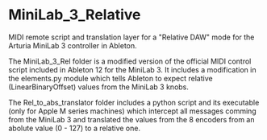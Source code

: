 # MiniLab_3_Relative
MIDI remote script and translation layer for a "Relative DAW" mode for the Arturia MiniLab 3 controller in Ableton.

The MiniLab_3_Rel folder is a modified version of the official MIDI control script included in Ableton 12 for the MiniLab 3. It includes a modification in the elements.py module which tells Ableton to expect relative (LinearBinaryOffset) values from the MiniLab 3 knobs.

The Rel_to_abs_translator folder includes a python script and its executable (only for Apple M series machines) which intercept all messages comming from the MiniLab 3 and translated the values from the 8 encoders from an abolute value (0 - 127) to a relative one.
